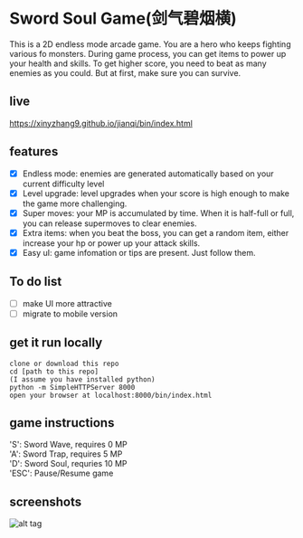 # Sword Soul Game(剑气碧烟横)
This is a 2D endless mode arcade game. You are a hero who keeps fighting various fo monsters. 
During game process, you can get items to power up your health and skills. 
To get higher score, you need to beat as many enemies as you could. 
But at first, make sure you can survive.  
## live
https://xinyzhang9.github.io/jianqi/bin/index.html
## features
- [x] Endless mode: enemies are generated automatically based on your current difficulty level
- [x] Level upgrade: level upgrades when your score is high enough to make the game more challenging.
- [x] Super moves: your MP is accumulated by time. When it is half-full or full, you can release supermoves to clear enemies.
- [x] Extra items: when you beat the boss, you can get a random item, either increase your hp or power up your attack skills.
- [x] Easy uI: game infomation or tips are present. Just follow them.  

## To do list
- [ ] make UI more attractive
- [ ] migrate to mobile version  

## get it run locally
```
clone or download this repo
cd [path to this repo]
(I assume you have installed python)
python -m SimpleHTTPServer 8000
open your browser at localhost:8000/bin/index.html
```
## game instructions
'S': Sword Wave, requires 0 MP    
'A': Sword Trap, requires 5 MP  
'D': Sword Soul, requries 10 MP  
'ESC': Pause/Resume game  

## screenshots
![alt tag](https://raw.githubusercontent.com/xinyzhang9/JianQi_Game/master/screen.png)


